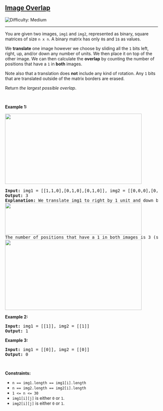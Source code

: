 <h2><a href="https://leetcode.com/problems/image-overlap">Image Overlap</a></h2> <img src='https://img.shields.io/badge/Difficulty-Medium-orange' alt='Difficulty: Medium' /><hr><p>You are given two images, <code>img1</code> and <code>img2</code>, represented as binary, square matrices of size <code>n x n</code>. A binary matrix has only <code>0</code>s and <code>1</code>s as values.</p>

<p>We <strong>translate</strong> one image however we choose by sliding all the <code>1</code> bits left, right, up, and/or down any number of units. We then place it on top of the other image. We can then calculate the <strong>overlap</strong> by counting the number of positions that have a <code>1</code> in <strong>both</strong> images.</p>

<p>Note also that a translation does <strong>not</strong> include any kind of rotation. Any <code>1</code> bits that are translated outside of the matrix borders are erased.</p>

<p>Return <em>the largest possible overlap</em>.</p>

<p>&nbsp;</p>
<p><strong class="example">Example 1:</strong></p>
<img alt="" src="https://assets.leetcode.com/uploads/2020/09/09/overlap1.jpg" style="width: 450px; height: 231px;" />
<pre>
<strong>Input:</strong> img1 = [[1,1,0],[0,1,0],[0,1,0]], img2 = [[0,0,0],[0,1,1],[0,0,1]]
<strong>Output:</strong> 3
<strong>Explanation:</strong> We translate img1 to right by 1 unit and down by 1 unit.
<img alt="" src="https://assets.leetcode.com/uploads/2020/09/09/overlap_step1.jpg" style="width: 450px; height: 105px;" />
The number of positions that have a 1 in both images is 3 (shown in red).
<img alt="" src="https://assets.leetcode.com/uploads/2020/09/09/overlap_step2.jpg" style="width: 450px; height: 231px;" />
</pre>

<p><strong class="example">Example 2:</strong></p>

<pre>
<strong>Input:</strong> img1 = [[1]], img2 = [[1]]
<strong>Output:</strong> 1
</pre>

<p><strong class="example">Example 3:</strong></p>

<pre>
<strong>Input:</strong> img1 = [[0]], img2 = [[0]]
<strong>Output:</strong> 0
</pre>

<p>&nbsp;</p>
<p><strong>Constraints:</strong></p>

<ul>
	<li><code>n == img1.length == img1[i].length</code></li>
	<li><code>n == img2.length == img2[i].length</code></li>
	<li><code>1 &lt;= n &lt;= 30</code></li>
	<li><code>img1[i][j]</code> is either <code>0</code> or <code>1</code>.</li>
	<li><code>img2[i][j]</code> is either <code>0</code> or <code>1</code>.</li>
</ul>
